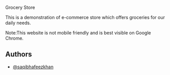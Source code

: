 Grocery Store

This is a demonstration of e-commerce store which offers groceries for our daily needs.

Note:This website is not mobile friendly and is best visible on Google Chrome.

## Authors

- [@saqibhafeezkhan](https://www.github.com/saqibhafeezkhan)

